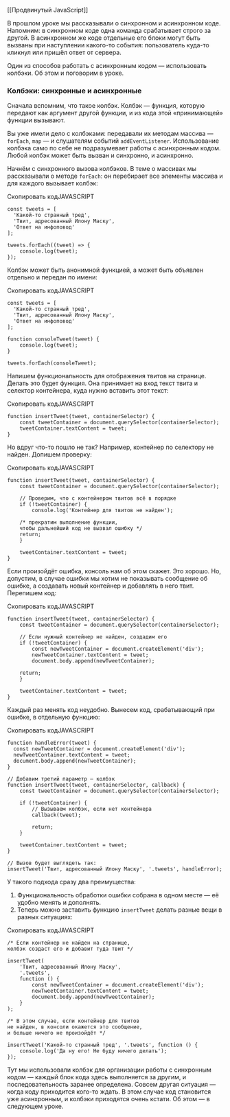 [[Продвинутый JavaScript]]

В прошлом уроке мы рассказывали о синхронном и асинхронном коде. Напомним: в синхронном коде одна команда срабатывает строго за другой. В асинхронном же коде отдельные его блоки могут быть вызваны при наступлении какого-то события: пользователь куда-то кликнул или пришёл ответ от сервера.

Один из способов работать с асинхронным кодом — использовать колбэки. Об этом и поговорим в уроке.

### Колбэки: синхронные и асинхронные

Сначала вспомним, что такое колбэк. Колбэк — функция, которую передают как аргумент другой функции, и из кода этой «принимающей» функции вызывают.

Вы уже имели дело с колбэками: передавали их методам массива — `forEach`, `map` — и слушателям событий `addEventListener`. Использование колбэка само по себе не подразумевает работы с асинхронным кодом. Любой колбэк может быть вызван и синхронно, и асинхронно.

Начнём с синхронного вызова колбэков. В теме о массивах мы рассказывали о методе `forEach`: он перебирает все элементы массива и для каждого вызывает колбэк:

Скопировать кодJAVASCRIPT

```
const tweets = [
  'Какой-то странный тред',
  'Твит, адресованный Илону Маску',
  'Ответ на инфоповод'
];

tweets.forEach((tweet) => {
    console.log(tweet);
}); 
```

Колбэк может быть анонимной функцией, а может быть объявлен отдельно и передан по имени:

Скопировать кодJAVASCRIPT

```
const tweets = [
  'Какой-то странный тред',
  'Твит, адресованный Илону Маску',
  'Ответ на инфоповод'
];

function consoleTweet(tweet) {
    console.log(tweet);
}

tweets.forEach(consoleTweet); 
```

Напишем функциональность для отображения твитов на странице. Делать это будет функция. Она принимает на вход текст твита и селектор контейнера, куда нужно вставить этот текст:

Скопировать кодJAVASCRIPT

```
function insertTweet(tweet, containerSelector) {
    const tweetContainer = document.querySelector(containerSelector);
    tweetContainer.textContent = tweet;
} 
```

Но вдруг что-то пошло не так? Например, контейнер по селектору не найден. Допишем проверку:

Скопировать кодJAVASCRIPT

```
function insertTweet(tweet, containerSelector) {
    const tweetContainer = document.querySelector(containerSelector);

    // Проверим, что с контейнером твитов всё в порядке
    if (!tweetContainer) {
        console.log('Контейнер для твитов не найден');

    /* прекратим выполнение функции,
    чтобы дальнейший код не вызвал ошибку */
    return;
    }

    tweetContainer.textContent = tweet;
} 
```

Если произойдёт ошибка, консоль нам об этом скажет. Это хорошо. Но, допустим, в случае ошибки мы хотим не показывать сообщение об ошибке, а создавать новый контейнер и добавлять в него твит. Перепишем код:

Скопировать кодJAVASCRIPT

```
function insertTweet(tweet, containerSelector) {
    const tweetContainer = document.querySelector(containerSelector);
    
    // Если нужный контейнер не найден, создадим его
    if (!tweetContainer) {
        const newTweetContainer = document.createElement('div');
        newTweetContainer.textContent = tweet;
        document.body.append(newTweetContainer);

    return;
    }

    tweetContainer.textContent = tweet;
} 
```

Каждый раз менять код неудобно. Вынесем код, срабатывающий при ошибке, в отдельную функцию:

Скопировать кодJAVASCRIPT

```
function handleError(tweet) {
  const newTweetContainer = document.createElement('div');
  newTweetContainer.textContent = tweet;
  document.body.append(newTweetContainer);
}

// Добавим третий параметр — колбэк
function insertTweet(tweet, containerSelector, callback) {
    const tweetContainer = document.querySelector(containerSelector);

    if (!tweetContainer) {
        // Вызываем колбэк, если нет контейнера
        callback(tweet);

        return;
    }

    tweetContainer.textContent = tweet;
}

// Вызов будет выглядеть так:
insertTweet('Твит, адресованный Илону Маску', '.tweets', handleError); 
```

У такого подхода сразу два преимущества:

1.  Функциональность обработки ошибки собрана в одном месте — её удобно менять и дополнять.
2.  Теперь можно заставить функцию `insertTweet` делать разные вещи в разных ситуациях:

Скопировать кодJAVASCRIPT

```
/* Если контейнер не найден на странице,
колбэк создаст его и добавит туда твит */

insertTweet(
    'Твит, адресованный Илону Маску',
    '.tweets',
    function () {
        const newTweetContainer = document.createElement('div');
        newTweetContainer.textContent = tweet;
        document.body.append(newTweetContainer);
    }
);

/* В этом случае, если контейнер для твитов
не найден, в консоли окажется это сообщение,
и больше ничего не произойдёт */

insertTweet('Какой-то странный тред', '.tweets', function () {
    console.log('Да ну его! Не буду ничего делать');
}); 
```

Тут мы использовали колбэк для организации работы с синхронным кодом — каждый блок кода здесь выполняется за другим, и последовательность заранее определена. Совсем другая ситуация — когда коду приходится кого-то ждать. В этом случае код становится уже асинхронным, и колбэки приходятся очень кстати. Об этом — в следующем уроке.